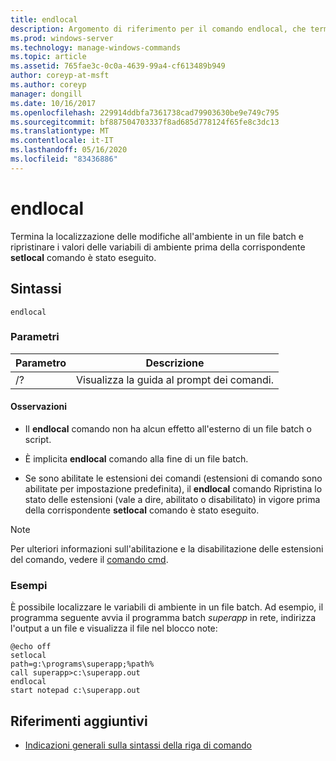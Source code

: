 ```yaml
---
title: endlocal
description: Argomento di riferimento per il comando endlocal, che termina la localizzazione delle modifiche dell'ambiente in un file batch, e ripristina le variabili di ambiente nei rispettivi valori prima dell'esecuzione del comando setlocale corrispondente.
ms.prod: windows-server
ms.technology: manage-windows-commands
ms.topic: article
ms.assetid: 765fae3c-0c0a-4639-99a4-cf613489b949
author: coreyp-at-msft
ms.author: coreyp
manager: dongill
ms.date: 10/16/2017
ms.openlocfilehash: 229914ddbfa7361738cad79903630be9e749c795
ms.sourcegitcommit: bf887504703337f8ad685d778124f65fe8c3dc13
ms.translationtype: MT
ms.contentlocale: it-IT
ms.lasthandoff: 05/16/2020
ms.locfileid: "83436886"
---
```

# <a name="endlocal"></a>endlocal

Termina la localizzazione delle modifiche all'ambiente in un file batch e ripristinare i valori delle variabili di ambiente prima della corrispondente **setlocal** comando è stato eseguito.

## <a name="syntax"></a>Sintassi

```
endlocal
```

### <a name="parameters"></a>Parametri

| Parametro | Descrizione |
| --------- | ----------- |
| /? | Visualizza la guida al prompt dei comandi. |

#### <a name="remarks"></a>Osservazioni

- Il **endlocal** comando non ha alcun effetto all'esterno di un file batch o script.

- È implicita **endlocal** comando alla fine di un file batch.

- Se sono abilitate le estensioni dei comandi (estensioni di comando sono abilitate per impostazione predefinita), il **endlocal** comando Ripristina lo stato delle estensioni (vale a dire, abilitato o disabilitato) in vigore prima della corrispondente **setlocal** comando è stato eseguito.

> [!NOTE]
> Per ulteriori informazioni sull'abilitazione e la disabilitazione delle estensioni del comando, vedere il [comando cmd](cmd.md).

### <a name="examples"></a>Esempi

È possibile localizzare le variabili di ambiente in un file batch. Ad esempio, il programma seguente avvia il programma batch *superapp* in rete, indirizza l'output a un file e visualizza il file nel blocco note:

```
@echo off
setlocal
path=g:\programs\superapp;%path%
call superapp>c:\superapp.out
endlocal
start notepad c:\superapp.out
```

## <a name="additional-references"></a>Riferimenti aggiuntivi

- [Indicazioni generali sulla sintassi della riga di comando](command-line-syntax-key.md)
